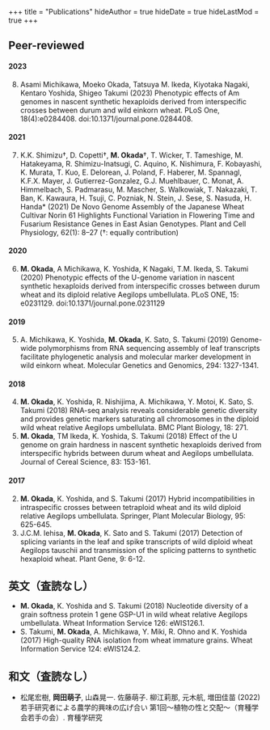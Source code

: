 +++
title = "Publications"
hideAuthor = true
hideDate = true
hideLastMod = true
+++

## Peer-reviewed

#### 2023

  8. Asami Michikawa, Moeko Okada, Tatsuya M. Ikeda, Kiyotaka Nagaki, Kentaro Yoshida, Shigeo Takumi (2023) Phenotypic effects of Am genomes in nascent synthetic hexaploids derived from interspecific crosses between durum and wild einkorn wheat. PLoS One, 18(4):e0284408. doi:10.1371/journal.pone.0284408.


#### 2021

  7. K.K. Shimizu†, D. Copetti†, **M. Okada**†, T. Wicker, T. Tameshige, M. Hatakeyama, R. Shimizu-Inatsugi, C. Aquino, K. Nishimura, F. Kobayashi, K. Murata, T. Kuo, E. Delorean, J. Poland, F. Haberer, M. Spannagl, K.F.X. Mayer, J. Gutierrez-Gonzalez, G.J. Muehlbauer, C. Monat, A. Himmelbach, S. Padmarasu, M. Mascher, S. Walkowiak, T. Nakazaki, T. Ban, K. Kawaura, H. Tsuji, C. Pozniak, N. Stein, J. Sese, S. Nasuda, H. Handa* (2021) De Novo Genome Assembly of the Japanese Wheat Cultivar Norin 61 Highlights Functional Variation in Flowering Time and Fusarium Resistance Genes in East Asian Genotypes. Plant and Cell Physiology, 62(1): 8–27 (†: equally contribution)  

#### 2020

  6. **M. Okada**, A Michikawa, K. Yoshida, K Nagaki, T.M. Ikeda, S. Takumi (2020) Phenotypic effects of the U-genome variation in nascent synthetic hexaploids derived from interspecific crosses between durum wheat and its diploid relative Aegilops umbellulata. PLoS ONE, 15: e0231129. doi:10.1371/journal.pone.0231129  

#### 2019

  5. A. Michikawa, K. Yoshida, **M. Okada**, K. Sato, S. Takumi (2019) Genome-wide polymorphisms from RNA sequencing assembly of leaf transcripts facilitate phylogenetic analysis and molecular marker development in wild einkorn wheat. Molecular Genetics and Genomics, 294: 1327-1341.  

#### 2018

  4. **M. Okada**, K. Yoshida, R. Nishijima, A. Michikawa, Y. Motoi, K. Sato, S. Takumi (2018) RNA-seq analysis reveals considerable genetic diversity and provides genetic markers saturating all chromosomes in the diploid wild wheat relative Aegilops umbellulata. BMC Plant Biology, 18: 271.  
  3. **M. Okada**, TM Ikeda, K. Yoshida, S. Takumi (2018) Effect of the U genome on grain hardness in nascent synthetic hexaploids derived from interspecific hybrids between durum wheat and Aegilops umbellulata. Journal of Cereal Science, 83: 153-161.  

#### 2017

  2. **M. Okada**, K. Yoshida, and S. Takumi (2017) Hybrid incompatibilities in intraspecific crosses between tetraploid wheat and its wild diploid relative Aegilops umbellulata. Springer, Plant Molecular Biology, 95: 625-645.  
  1. J.C.M. Iehisa, **M. Okada**, K. Sato and S. Takumi (2017) Detection of splicing variants in the leaf and spike transcripts of wild diploid wheat Aegilops tauschii and transmission of the splicing patterns to synthetic hexaploid wheat. Plant Gene, 9: 6-12.   

## 英文（査読なし）

- **M. Okada**, K. Yoshida and S. Takumi (2018) Nucleotide diversity of a grain softness protein 1 gene GSP-U1 in wild wheat relative Aegilops umbellulata. Wheat Information Service 126: eWIS126.1.  
- S. Takumi, **M. Okada**, A. Michikawa, Y. Miki, R. Ohno and K. Yoshida (2017) High-quality RNA isolation from wheat immature grains. Wheat Information Service 124: eWIS124.2.  

## 和文（査読なし）

- 松尾宏樹, **岡田萌子**, 山森晃一. 佐藤萌子. 柳江莉那, 元木航, 増田佳苗 (2022) 若手研究者による農学的興味の広げ合い 第1回～植物の性と交配～（育種学会若手の会）. 育種学研究  
